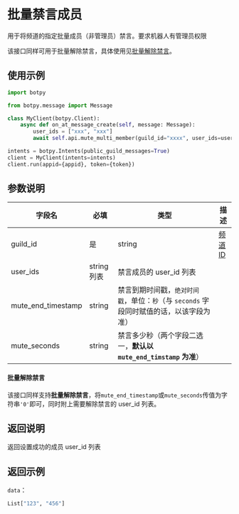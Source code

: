 # 批量禁言成员

用于将频道的指定批量成员（非管理员）禁言。要求机器人有管理员权限

该接口同样可用于批量解除禁言，具体使用见[批量解除禁言](#批量解除禁言)。

## 使用示例

```python
import botpy

from botpy.message import Message

class MyClient(botpy.Client):
    async def on_at_message_create(self, message: Message):
        user_ids = ["xxx", "xxx"]
        await self.api.mute_multi_member(guild_id="xxxx", user_ids=user_ids, mute_end_timestamp="xxxx", mute_seconds="xxxx")

intents = botpy.Intents(public_guild_messages=True)
client = MyClient(intents=intents)
client.run(appid={appid}, token={token})
```

## 参数说明

| 字段名  | 必填 | 类型                      | 描述                         |
| ------- | ---- | ------------------------- | ---------------------------- |
| guild_id | 是   | string                    | [频道 ID](../../model/guild.md) |
| user_ids            | string 列表 | 禁言成员的 user_id 列表                       |
| mute_end_timestamp  | string | 禁言到期时间戳，`绝对时间戳`，单位：`秒`（与 `seconds` 字段同时赋值的话，以该字段为准） |
| mute_seconds        | string | 禁言多少秒（两个字段二选一，**默认以 `mute_end_timstamp` 为准**）                         |

#### 批量解除禁言

该接口同样支持**批量解除禁言**，将`mute_end_timestamp`或`mute_seconds`传值为字符串`'0'`即可，同时附上需要解除禁言的 user_id 列表。

## 返回说明

返回设置成功的成员 user_id 列表

## 返回示例

`data`：

```python
List["123", "456"]
```
